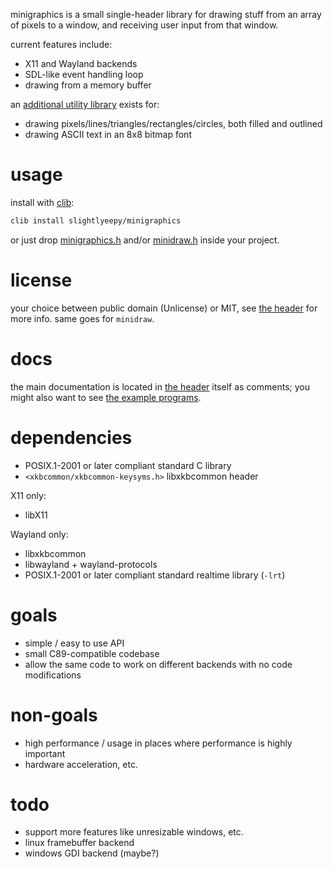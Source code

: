 minigraphics is a small single-header library for drawing stuff from an array of pixels to a window, and receiving user input from that window.

current features include:
- X11 and Wayland backends
- SDL-like event handling loop
- drawing from a memory buffer

an [additional utility library](minidraw.h) exists for:
- drawing pixels/lines/triangles/rectangles/circles, both filled and outlined
- drawing ASCII text in an 8x8 bitmap font

# usage

install with [clib](https://github.com/clibs/clib):

```sh
clib install slightlyeepy/minigraphics
```

or just drop [minigraphics.h](minigraphics.h) and/or [minidraw.h](minidraw.h) inside your project.

# license

your choice between public domain (Unlicense) or MIT, see [the header](minigraphics.h) for more info. same goes for `minidraw`.

# docs

the main documentation is located in [the header](minigraphics.h) itself as comments; you might also want to see [the example programs](examples).

# dependencies

- POSIX.1-2001 or later compliant standard C library
- `<xkbcommon/xkbcommon-keysyms.h>` libxkbcommon header

X11 only:
- libX11

Wayland only:
- libxkbcommon
- libwayland + wayland-protocols
- POSIX.1-2001 or later compliant standard realtime library (`-lrt`)

# goals

- simple / easy to use API
- small C89-compatible codebase
- allow the same code to work on different backends with no code modifications

# non-goals

- high performance / usage in places where performance is highly important
- hardware acceleration, etc.

# todo

- support more features like unresizable windows, etc.
- linux framebuffer backend
- windows GDI backend (maybe?)
